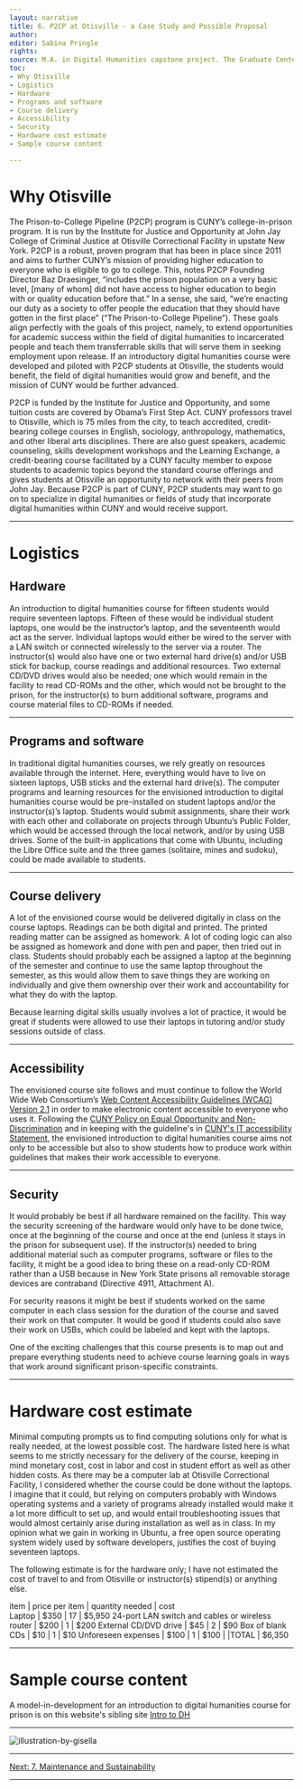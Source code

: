 ```yaml
---
layout: narrative
title: 6. P2CP at Otisville - a Case Study and Possible Proposal
author:
editor: Sabina Pringle
rights:
source: M.A. in Digital Humanities capstone project. The Graduate Center - CUNY. May 2020
toc:
- Why Otisville
- Logistics
- Hardware
- Programs and software
- Course delivery
- Accessibility
- Security
- Hardware cost estimate
- Sample course content

---
```


# Why Otisville

The Prison-to-College Pipeline (P2CP) program is CUNY’s college-in-prison program. It is run by the Institute for Justice and Opportunity at John Jay College of Criminal Justice at Otisville Correctional Facility in upstate New York.  P2CP is a robust, proven program that has been in place since 2011 and aims to further CUNY’s mission of providing higher education to everyone who is eligible to go to college. This, notes P2CP Founding Director Baz Draesinger, “includes the prison population on a very basic level, [many of whom] did not have access to higher education to begin with or quality education before that.” In a sense, she said, “we’re enacting our duty as a society to offer people the education that they should have gotten in the first place” (“The Prison-to-College Pipeline”). These goals align perfectly with the goals of this project, namely, to extend opportunities for academic success within the field of digital humanities to incarcerated people and teach them transferrable skills that will serve them in seeking employment upon release. If an introductory digital humanities course were developed and piloted with P2CP students at Otisville, the students would benefit, the field of digital humanities would grow and benefit, and the mission of CUNY would be further advanced.

P2CP is funded by the Institute for Justice and Opportunity, and some tuition costs are covered by Obama’s First Step Act. CUNY professors travel to Otisville, which is 75 miles from the city, to teach accredited, credit-bearing college courses in English, sociology, anthropology, mathematics, and other liberal arts disciplines. There are also guest speakers, academic counseling, skills development workshops and the Learning Exchange, a credit-bearing course facilitated by a CUNY faculty member to expose students to academic topics beyond the standard course offerings and gives students at Otisville an opportunity to network with their peers from John Jay. Because P2CP is part of CUNY, P2CP students may want to go on to specialize in digital humanities or fields of study that incorporate digital humanities within CUNY and would receive support.

---

# Logistics

## Hardware

An introduction to digital humanities course for fifteen students would require seventeen laptops. Fifteen of these would be individual student laptops, one would be the instructor’s laptop, and the seventeenth would act as the server. Individual laptops would either be wired to the server with a LAN switch or connected wirelessly to the server via a router. The instructor(s) would also have one or two external hard drive(s) and/or USB stick for backup, course readings and additional resources. Two external CD/DVD drives would also be needed; one which would remain in the facility to read CD-ROMs and the other, which would not be brought to the prison, for the instructor(s) to burn additional software, programs and course material files to CD-ROMs if needed.

---

## Programs and software

In traditional digital humanities courses, we rely greatly on resources available through the internet. Here, everything would have to live on sixteen laptops, USB sticks and the external hard drive(s). The computer programs and learning resources for the envisioned introduction to digital humanities course would be pre-installed on student laptops and/or the instructor(s)’s laptop. Students would submit assignments, share their work with each other and collaborate on projects through Ubuntu’s Public Folder, which would be accessed through the local network, and/or by using USB drives. Some of the built-in applications that come with Ubuntu, including the Libre Office suite and the three games (solitaire, mines and sudoku), could be made available to students.

---

## Course delivery

A lot of the envisioned course would be delivered digitally in class on the course laptops. Readings can be both digital and printed. The printed reading matter can be assigned as homework. A lot of coding logic can also be assigned as homework and done with pen and paper, then tried out in class. Students should probably each be assigned a laptop at the beginning of the semester and continue to use the same laptop throughout the semester, as this would allow them to save things they are working on individually and give them ownership over their work and accountability for what they do with the laptop.

Because learning digital skills usually involves a lot of practice, it would be great if students were allowed to use their laptops in tutoring and/or study sessions outside of class.

---

## Accessibility

The envisioned course site follows and must continue to follow the World Wide Web Consortium’s <a href="https://www.w3.org/WAI/standards-guidelines/wcag/">Web Content Accessibility Guidelines (WCAG) Version 2.1</a> in order to make electronic content accessible to everyone who uses it. Following the <a href="http://www.cuny.edu/wp-content/uploads/sites/4/page-assets/about/administration/offices/hr/policies-and-procedures/CUNYPolicy-Equal-Opportunity-and-Non-Discrimination-010115-procedures.pdf ">CUNY Policy on Equal Opportunity and Non-Discrimination</a> and in keeping with the guideline's in <a href="https://www.cuny.edu/accessibility/statement/">CUNY's IT accessibility Statement</a>, the envisioned introduction to digital humanities course aims not only to be accessible but also to show students how to produce work within guidelines that makes their work accessible to everyone.

---

## Security

It would probably be best if all hardware remained on the facility. This way the security screening of the hardware would only have to be done twice, once at the beginning of the course and once at the end (unless it stays in the prison for subsequent use). If the instructor(s) needed to bring additional material such as computer programs, software or files to the facility, it might be a good idea to bring these on a read-only CD-ROM rather than a USB because in New York State prisons all removable storage devices are contraband (Directive 4911, Attachment A).  

For security reasons it might be best if students worked on the same computer in each class session for the duration of the course and saved their work on that computer. It would be good if students could also save their work on USBs, which could be labeled and kept with the laptops.

One of the exciting challenges that this course presents is to map out and prepare everything students need to achieve course learning goals in ways that work around significant prison-specific constraints.

---

# Hardware cost estimate

Minimal computing prompts us to find computing solutions only for what is really needed, at the lowest possible cost. The hardware listed here is what seems to me strictly necessary for the delivery of the course, keeping in mind monetary cost, cost in labor and cost in student effort as well as other hidden costs. As there may be a computer lab at Otisville Correctional Facility, I considered whether the course could be done without the laptops. I imagine that it could, but relying on computers probably with Windows operating systems and a variety of programs already installed would make it a lot more difficult to set up, and would entail troubleshooting issues that would almost certainly arise during installation as well as in class. In my opinion what we gain in working in Ubuntu, a free open source operating system widely used by software developers, justifies the cost of buying seventeen laptops.  

The following estimate is for the hardware only; I have not estimated the cost of travel to and from Otisville or instructor(s) stipend(s) or anything else.

item	| price per item | quantity needed	| cost  
Laptop	| $350 |	17 |	$5,950
24-port LAN switch and cables or wireless router |	$200 |	1	| $200
External CD/DVD drive	| $45	| 2	 | $90
Box of blank CDs |	$10	| 1	| $10
Unforeseen expenses	| $100 |	1	| $100
		| |TOTAL |	$6,350

---

# Sample course content

A model-in-development for an introduction to digital humanities course for prison is on this website's sibling site <a href="https://binipringle.github.io/intro-to-dh/">Intro to DH</a>

---

![illustration-by-gisella](/dh-in-prison/assets/img/gise3-full.png)

---

[Next: 7. Maintenance and Sustainability](/dh-in-prison/texts/7-maintenance)

---
